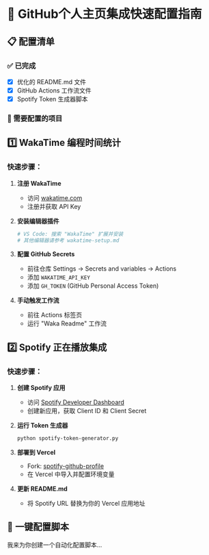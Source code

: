 # 🚀 GitHub个人主页集成快速配置指南

## 📋 配置清单

### ✅ 已完成
- [x] 优化的 README.md 文件
- [x] GitHub Actions 工作流文件
- [x] Spotify Token 生成器脚本

### 🔧 需要配置的项目

## 1️⃣ WakaTime 编程时间统计

### 快速步骤：
1. **注册 WakaTime**
   - 访问 [wakatime.com](https://wakatime.com)
   - 注册并获取 API Key

2. **安装编辑器插件**
   ```bash
   # VS Code: 搜索 "WakaTime" 扩展并安装
   # 其他编辑器请参考 wakatime-setup.md
   ```

3. **配置 GitHub Secrets**
   - 前往仓库 Settings → Secrets and variables → Actions
   - 添加 `WAKATIME_API_KEY`
   - 添加 `GH_TOKEN` (GitHub Personal Access Token)

4. **手动触发工作流**
   - 前往 Actions 标签页
   - 运行 "Waka Readme" 工作流

## 2️⃣ Spotify 正在播放集成

### 快速步骤：
1. **创建 Spotify 应用**
   - 访问 [Spotify Developer Dashboard](https://developer.spotify.com/dashboard)
   - 创建新应用，获取 Client ID 和 Client Secret

2. **运行 Token 生成器**
   ```bash
   python spotify-token-generator.py
   ```

3. **部署到 Vercel**
   - Fork: [spotify-github-profile](https://github.com/kittinan/spotify-github-profile)
   - 在 Vercel 中导入并配置环境变量

4. **更新 README.md**
   - 将 Spotify URL 替换为你的 Vercel 应用地址

## 🎯 一键配置脚本

我来为你创建一个自动化配置脚本...